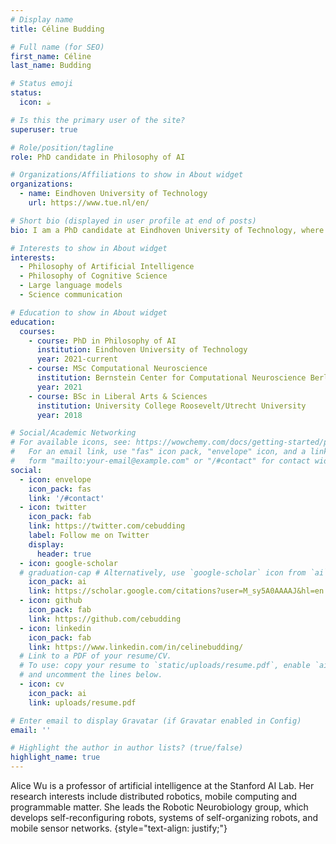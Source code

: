 ```yaml
---
# Display name
title: Céline Budding

# Full name (for SEO)
first_name: Céline
last_name: Budding

# Status emoji
status:
  icon: ☕️

# Is this the primary user of the site?
superuser: true

# Role/position/tagline
role: PhD candidate in Philosophy of AI

# Organizations/Affiliations to show in About widget
organizations:
  - name: Eindhoven University of Technology
    url: https://www.tue.nl/en/

# Short bio (displayed in user profile at end of posts)
bio: I am a PhD candidate at Eindhoven University of Technology, where I am working on explainability for large language models. 

# Interests to show in About widget
interests:
  - Philosophy of Artificial Intelligence
  - Philosophy of Cognitive Science  
  - Large language models 
  - Science communication 

# Education to show in About widget
education:
  courses:
    - course: PhD in Philosophy of AI 
      institution: Eindhoven University of Technology
      year: 2021-current
    - course: MSc Computational Neuroscience
      institution: Bernstein Center for Computational Neuroscience Berlin
      year: 2021
    - course: BSc in Liberal Arts & Sciences
      institution: University College Roosevelt/Utrecht University
      year: 2018

# Social/Academic Networking
# For available icons, see: https://wowchemy.com/docs/getting-started/page-builder/#icons
#   For an email link, use "fas" icon pack, "envelope" icon, and a link in the
#   form "mailto:your-email@example.com" or "/#contact" for contact widget.
social:
  - icon: envelope
    icon_pack: fas
    link: '/#contact'
  - icon: twitter
    icon_pack: fab
    link: https://twitter.com/cebudding
    label: Follow me on Twitter
    display:
      header: true
  - icon: google-scholar
  # graduation-cap # Alternatively, use `google-scholar` icon from `ai` icon pack
    icon_pack: ai
    link: https://scholar.google.com/citations?user=M_sy5A0AAAAJ&hl=en
  - icon: github
    icon_pack: fab
    link: https://github.com/cebudding
  - icon: linkedin
    icon_pack: fab
    link: https://www.linkedin.com/in/celinebudding/
  # Link to a PDF of your resume/CV.
  # To use: copy your resume to `static/uploads/resume.pdf`, enable `ai` icons in `params.yaml`,
  # and uncomment the lines below.
  - icon: cv
    icon_pack: ai
    link: uploads/resume.pdf

# Enter email to display Gravatar (if Gravatar enabled in Config)
email: ''

# Highlight the author in author lists? (true/false)
highlight_name: true
---
```


Alice Wu is a professor of artificial intelligence at the Stanford AI Lab. Her research interests include distributed robotics, mobile computing and programmable matter. She leads the Robotic Neurobiology group, which develops self-reconfiguring robots, systems of self-organizing robots, and mobile sensor networks.
{style="text-align: justify;"}

